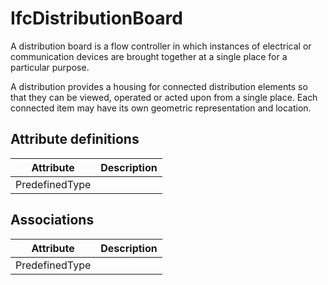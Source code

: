 IfcDistributionBoard
====================
A distribution board is a flow controller in which instances of electrical or
communication devices are brought together at a single place for a particular
purpose.  
  
A distribution provides a housing for connected distribution elements so that
they can be viewed, operated or acted upon from a single place. Each connected
item may have its own geometric representation and location.  


Attribute definitions
---------------------
| Attribute      | Description   |
|----------------|---------------|
| PredefinedType |               |

Associations
------------
| Attribute      | Description   |
|----------------|---------------|
| PredefinedType |               |


